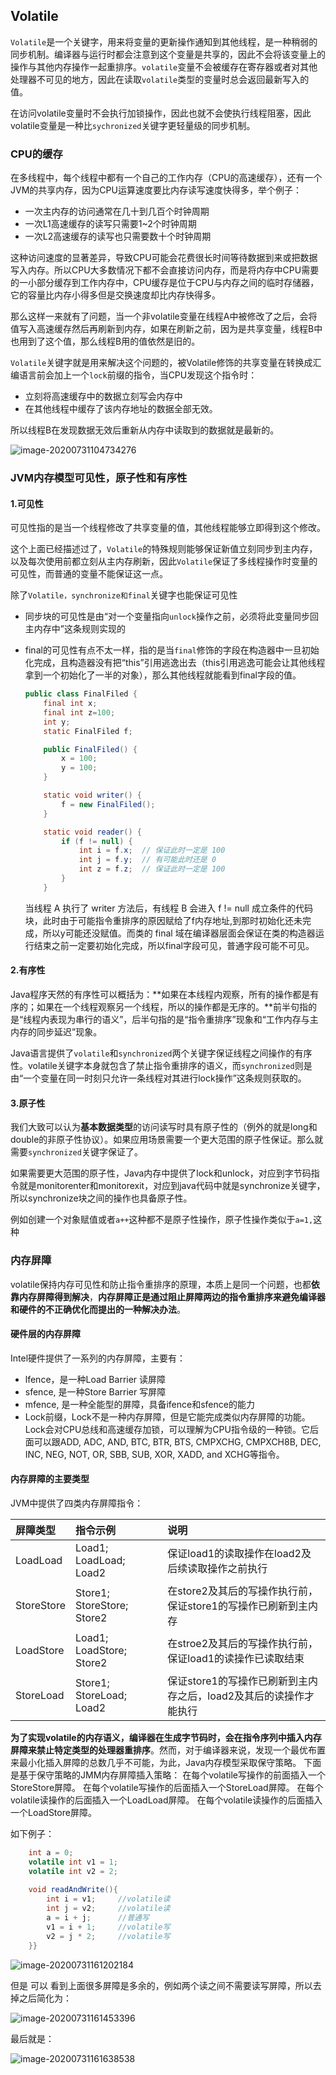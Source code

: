 ## Volatile

``Volatile``是一个关键字，用来将变量的更新操作通知到其他线程，是一种稍弱的同步机制。编译器与运行时都会注意到这个变量是共享的，因此不会将该变量上的操作与其他内存操作一起重排序。``volatile``变量不会被缓存在寄存器或者对其他处理器不可见的地方，因此在读取``volatile``类型的变量时总会返回最新写入的值。

在访问volatile变量时不会执行加锁操作，因此也就不会使执行线程阻塞，因此volatile变量是一种比``sychronized``关键字更轻量级的同步机制。

### CPU的缓存

在多线程中，每个线程中都有一个自己的工作内存（CPU的高速缓存），还有一个JVM的共享内存，因为CPU运算速度要比内存读写速度快得多，举个例子：

- 一次主内存的访问通常在几十到几百个时钟周期
- 一次L1高速缓存的读写只需要1~2个时钟周期
- 一次L2高速缓存的读写也只需要数十个时钟周期

这种访问速度的显著差异，导致CPU可能会花费很长时间等待数据到来或把数据写入内存。所以CPU大多数情况下都不会直接访问内存，而是将内存中CPU需要的一小部分缓存到工作内存中，CPU缓存是位于CPU与内存之间的临时存储器，它的容量比内存小得多但是交换速度却比内存快得多。

那么这样一来就有了问题，当一个非volatile变量在线程A中被修改了之后，会将值写入高速缓存然后再刷新到内存，如果在刷新之前，因为是共享变量，线程B中也用到了这个值，那么线程B用的值依然是旧的。

``Volatile``关键字就是用来解决这个问题的，被Volatile修饰的共享变量在转换成汇编语言前会加上一个``lock``前缀的指令，当CPU发现这个指令时：

- 立刻将高速缓存中的数据立刻写会内存中
- 在其他线程中缓存了该内存地址的数据全部无效。

所以线程B在发现数据无效后重新从内存中读取到的数据就是最新的。

![image-20200731104734276](图库/Volatile/image-20200731104734276.png)

### JVM内存模型可见性，原子性和有序性

#### 1.可见性

可见性指的是当一个线程修改了共享变量的值，其他线程能够立即得到这个修改。

这个上面已经描述过了，``Volatile``的特殊规则能够保证新值立刻同步到主内存，以及每次使用前都立刻从主内存刷新，因此``Volatile``保证了多线程操作时变量的可见性，而普通的变量不能保证这一点。

除了``Volatile，synchronize和final``关键字也能保证可见性

- 同步块的可见性是由“对一个变量指向``unlock``操作之前，必须将此变量同步回主内存中”这条规则实现的

- final的可见性有点不太一样，指的是当``final``修饰的字段在构造器中一旦初始化完成，且构造器没有把“this”引用逃逸出去（this引用逃逸可能会让其他线程拿到一个初始化了一半的对象），那么其他线程就能看到final字段的值。

  ```java
  public class FinalFiled {
      final int x;
      final int z=100;
      int y;
      static FinalFiled f;
  
      public FinalFiled() {
          x = 100;
          y = 100;
      }
  
      static void writer() {
          f = new FinalFiled();
      }
  
      static void reader() {
          if (f != null) {
              int i = f.x;  // 保证此时一定是 100
              int j = f.y;  // 有可能此时还是 0
              int z = f.z;  // 保证此时一定是 100
          }
      }
  ```

  当线程 A 执行了 writer 方法后，有线程 B 会进入 f != null 成立条件的代码块，此时由于可能指令重排序的原因赋给了f内存地址,到那时初始化还未完成，所以y可能还没赋值。而类的 final 域在编译器层面会保证在类的构造器运行结束之前一定要初始化完成，所以final字段可见，普通字段可能不可见。

  

#### 2.有序性

Java程序天然的有序性可以概括为：**如果在本线程内观察，所有的操作都是有序的；如果在一个线程观察另一个线程，所以的操作都是无序的。**前半句指的是“线程内表现为串行的语义”，后半句指的是“指令重排序”现象和“工作内存与主内存的同步延迟”现象。

Java语言提供了`volatile`和`synchronized`两个关键字保证线程之间操作的有序性。volatile关键字本身就包含了禁止指令重排序的语义，而``synchronized``则是由“一个变量在同一时刻只允许一条线程对其进行lock操作”这条规则获取的。

#### 3.原子性

我们大致可以认为**基本数据类型**的访问读写时具有原子性的（例外的就是long和double的非原子性协议）。如果应用场景需要一个更大范围的原子性保证。那么就需要`synchronized`关键字保证了。

如果需要更大范围的原子性，Java内存中提供了lock和unlock，对应到字节码指令就是monitorenter和monitorexit，对应到java代码中就是synchronize关键字，所以synchronize块之间的操作也具备原子性。

例如创建一个对象赋值或者``a++``这种都不是原子性操作，原子性操作类似于``a=1,``这种

### 内存屏障

volatile保持内存可见性和防止指令重排序的原理，本质上是同一个问题，也都**依靠内存屏障得到解决**，**内存屏障正是通过阻止屏障两边的指令重排序来避免编译器和硬件的不正确优化而提出的一种解决办法**。

####  硬件层的内存屏障

Intel硬件提供了一系列的内存屏障，主要有： 

-  lfence，是一种Load Barrier 读屏障 
-  sfence, 是一种Store Barrier 写屏障 
-  mfence, 是一种全能型的屏障，具备ifence和sfence的能力 
-  Lock前缀，Lock不是一种内存屏障，但是它能完成类似内存屏障的功能。Lock会对CPU总线和高速缓存加锁，可以理解为CPU指令级的一种锁。它后面可以跟ADD, ADC, AND, BTC, BTR, BTS, CMPXCHG, CMPXCH8B, DEC, INC, NEG, NOT, OR, SBB, SUB, XOR, XADD, and XCHG等指令。

#### 内存屏障的主要类型

JVM中提供了四类内存屏障指令：

| 屏障类型   | 指令示例                   | 说明                                                         |
| :--------- | :------------------------- | :----------------------------------------------------------- |
| LoadLoad   | Load1; LoadLoad; Load2     | 保证load1的读取操作在load2及后续读取操作之前执行             |
| StoreStore | Store1; StoreStore; Store2 | 在store2及其后的写操作执行前，保证store1的写操作已刷新到主内存 |
| LoadStore  | Load1; LoadStore; Store2   | 在stroe2及其后的写操作执行前，保证load1的读操作已读取结束    |
| StoreLoad  | Store1; StoreLoad; Load2   | 保证store1的写操作已刷新到主内存之后，load2及其后的读操作才能执行 |

**为了实现volatile的内存语义，编译器在生成字节码时，会在指令序列中插入内存屏障来禁止特定类型的处理器重排序**。然而，对于编译器来说，发现一个最优布置来最小化插入屏障的总数几乎不可能，为此，Java内存模型采取保守策略。
下面是基于保守策略的JMM内存屏障插入策略：
在每个volatile写操作的前面插入一个StoreStore屏障。
在每个volatile写操作的后面插入一个StoreLoad屏障。
在每个volatile读操作的后面插入一个LoadLoad屏障。
在每个volatile读操作的后面插入一个LoadStore屏障。

如下例子：

```java
	int a = 0;
    volatile int v1 = 1;
    volatile int v2 = 2;
    
    void readAndWrite(){
        int i = v1;     //volatile读
        int j = v2;     //volatile读
        a = i + j;      //普通写
        v1 = i + 1;     //volatile写
        v2 = j * 2;     //volatile写
    }}
```



![image-20200731161202184](图库/Volatile/image-20200731161202184.png)

但是  可以 看到上面很多屏障是多余的，例如两个读之间不需要读写屏障，所以去掉之后简化为：

![image-20200731161453396](图库/Volatile/image-20200731161453396.png)

最后就是：

![image-20200731161638538](图库/Volatile/image-20200731161638538.png)